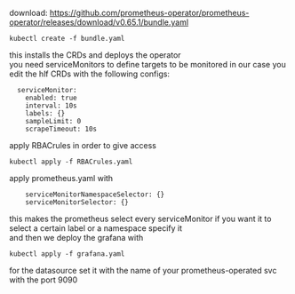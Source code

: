 download: https://github.com/prometheus-operator/prometheus-operator/releases/download/v0.65.1/bundle.yaml 
```
kubectl create -f bundle.yaml
```
this installs the CRDs and deploys the operator  
you need serviceMonitors to define targets to be monitored in our case you edit the hlf CRDs with the following configs:
```
  serviceMonitor:
    enabled: true
    interval: 10s
    labels: {}
    sampleLimit: 0
    scrapeTimeout: 10s
```
apply RBACrules in order to give access  
```
kubectl apply -f RBACrules.yaml
```
apply prometheus.yaml with  
``` 
    serviceMonitorNamespaceSelector: {}
    serviceMonitorSelector: {}
```
this makes the prometheus select every serviceMonitor
if you want it to select a certain label or a namespace specify it  
and then we deploy the grafana with 
```
kubectl apply -f grafana.yaml 
```
for the datasource set it with the name of your prometheus-operated svc with the port 9090
